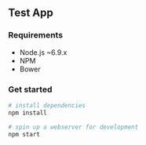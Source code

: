 ## Test App
### Requirements
- Node.js ~6.9.x
- NPM
- Bower

### Get started
```bash
# install dependencies
npm install

# spin up a webserver for development
npm start
```
